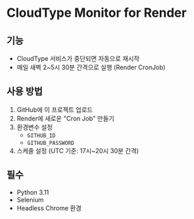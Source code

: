 # CloudType Monitor for Render

## 기능
- CloudType 서비스가 중단되면 자동으로 재시작
- 매일 새벽 2~5시 30분 간격으로 실행 (Render CronJob)

## 사용 방법
1. GitHub에 이 프로젝트 업로드
2. Render에 새로운 "Cron Job" 만들기
3. 환경변수 설정
   - `GITHUB_ID`
   - `GITHUB_PASSWORD`
4. 스케줄 설정 (UTC 기준: 17시~20시 30분 간격)

## 필수
- Python 3.11
- Selenium
- Headless Chrome 환경
